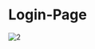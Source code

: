 # Login-Page

![2](https://github.com/user-attachments/assets/b65faf7d-a8b8-405e-a0ef-5bb62b624efc)
